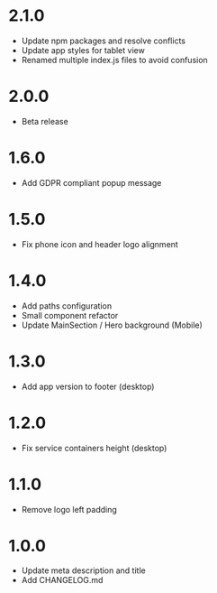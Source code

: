 # 2.1.0

- Update npm packages and resolve conflicts
- Update app styles for tablet view
- Renamed multiple index.js files to avoid confusion

# 2.0.0

- Beta release

# 1.6.0

- Add GDPR compliant popup message

# 1.5.0

- Fix phone icon and header logo alignment

# 1.4.0

- Add paths configuration
- Small component refactor
- Update MainSection / Hero background (Mobile)

# 1.3.0

- Add app version to footer (desktop)

# 1.2.0

- Fix service containers height (desktop)

# 1.1.0

- Remove logo left padding

# 1.0.0

- Update meta description and title
- Add CHANGELOG.md
